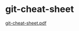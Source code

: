 # git-cheat-sheet

[git-cheat-sheet.pdf](git-cheat-sheet%209e85ea76b2134a3aafc0f4237b74af94/git-cheat-sheet.pdf)
